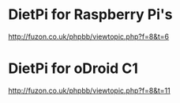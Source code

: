 # DietPi for Raspberry Pi's
http://fuzon.co.uk/phpbb/viewtopic.php?f=8&t=6

# DietPi for oDroid C1
http://fuzon.co.uk/phpbb/viewtopic.php?f=8&t=11
